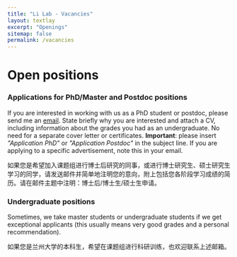```yaml
---
title: "Li Lab - Vacancies"
layout: textlay
excerpt: "Openings"
sitemap: false
permalink: /vacancies
---
```


# Open positions

### Applications for PhD/Master and Postdoc positions
If you are interested in working with us as a PhD student or postdoc, please send me an [email](likexin@lzu.edu.cn). State briefly why you are interested and attach a CV, including information about the grades you had as an undergraduate. No need for a separate cover letter or certificates. **Important**: please insert _"Application PhD"_ or _"Application Postdoc"_ in the subject line. If you are applying to a specific advertisement, note this in your email.

如果您是希望加入课题组进行博士后研究的同事，或进行博士研究生、硕士研究生学习的同学，请发送邮件并简单地注明您的意向，附上包括您各阶段学习成绩的简历。请在邮件主题中注明：博士后/博士生/硕士生申请。

### Undergraduate positions
Sometimes, we take master students or undergraduate students if we get exceptional applicants (this usually means very good grades and a personal recommendation).

如果您是兰州大学的本科生，希望在课题组进行科研训练，也欢迎联系上述邮箱。

